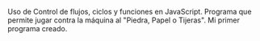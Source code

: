Uso de Control de flujos, ciclos y funciones en JavaScript. Programa que permite jugar contra la máquina al "Piedra, Papel o Tijeras". Mi primer programa creado.

